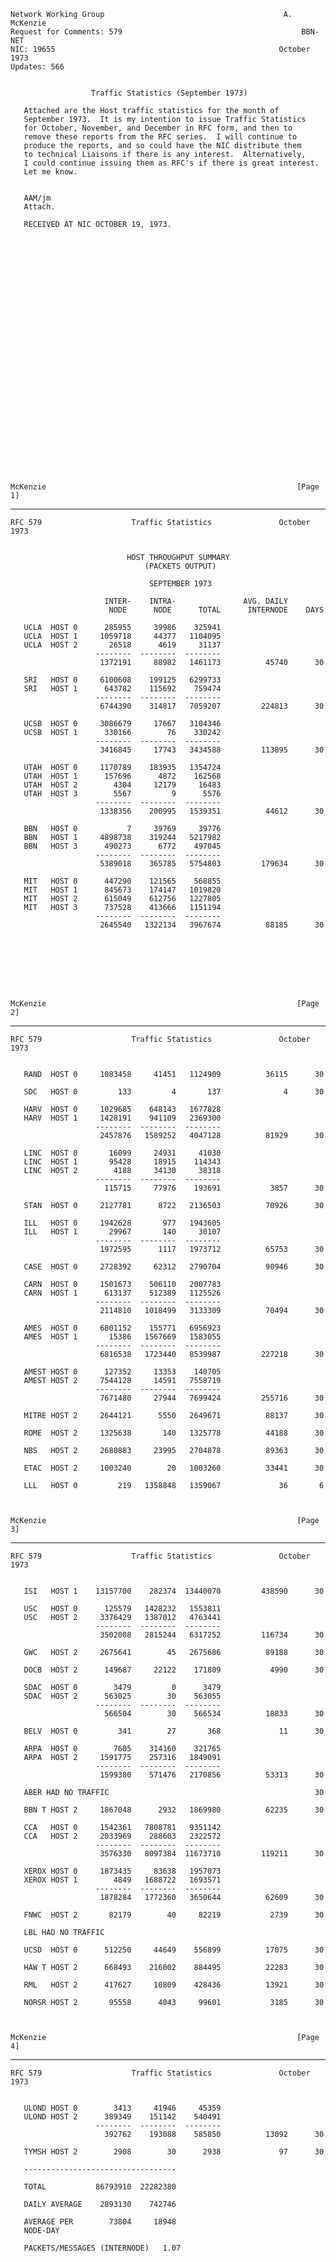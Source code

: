     Network Working Group                                        A. McKenzie
    Request for Comments: 579                                        BBN-NET
    NIC: 19655                                                  October 1973
    Updates: 566


                      Traffic Statistics (September 1973)

       Attached are the Host traffic statistics for the month of
       September 1973.  It is my intention to issue Traffic Statistics
       for October, November, and December in RFC form, and then to
       remove these reports from the RFC series.  I will continue to
       produce the reports, and so could have the NIC distribute them
       to technical Liaisons if there is any interest.  Alternatively,
       I could continue issuing them as RFC's if there is great interest.
       Let me know.


       AAM/jm
       Attach.

       RECEIVED AT NIC OCTOBER 19, 1973.





























    McKenzie                                                        [Page 1]

------------------------------------------------------------------------

``` newpage
RFC 579                    Traffic Statistics               October 1973


                          HOST THROUGHPUT SUMMARY
                              (PACKETS OUTPUT)

                               SEPTEMBER 1973

                     INTER-    INTRA-               AVG. DAILY
                      NODE      NODE      TOTAL      INTERNODE    DAYS

   UCLA  HOST 0      285955     39986    325941
   UCLA  HOST 1     1059718     44377   1104095
   UCLA  HOST 2       26518      4619     31137
                   --------  --------  --------
                    1372191     88982   1461173          45740      30

   SRI   HOST 0     6100608    199125   6299733
   SRI   HOST 1      643782    115692    759474
                   --------  --------  --------
                    6744390    314817   7059207         224813      30

   UCSB  HOST 0     3086679     17667   3104346
   UCSB  HOST 1      330166        76    330242
                   --------  --------  --------
                    3416845     17743   3434588         113895      30

   UTAH  HOST 0     1170789    183935   1354724
   UTAH  HOST 1      157696      4872    162568
   UTAH  HOST 2        4304     12179     16483
   UTAH  HOST 3        5567         9      5576
                   --------  --------  --------
                    1338356    200995   1539351          44612      30

   BBN   HOST 0           7     39769     39776
   BBN   HOST 1     4898738    319244   5217982
   BBN   HOST 3      490273      6772    497045
                   --------  --------  --------
                    5389018    365785   5754803         179634      30

   MIT   HOST 0      447290    121565    568855
   MIT   HOST 1      845673    174147   1019820
   MIT   HOST 2      615049    612756   1227805
   MIT   HOST 3      737528    413666   1151194
                   --------  --------  --------
                    2645540   1322134   3967674          88185      30








McKenzie                                                        [Page 2]
```

------------------------------------------------------------------------

``` newpage
RFC 579                    Traffic Statistics               October 1973


   RAND  HOST 0     1083458     41451   1124909          36115      30

   SDC   HOST 0         133         4       137              4      30

   HARV  HOST 0     1029685    648143   1677828
   HARV  HOST 1     1428191    941109   2369300
                   --------  --------  --------
                    2457876   1589252   4047128          81929      30

   LINC  HOST 0       16099     24931     41030
   LINC  HOST 1       95428     18915    114343
   LINC  HOST 2        4188     34130     38318
                   --------  --------  --------
                     115715     77976    193691           3857      30

   STAN  HOST 0     2127781      8722   2136503          70926      30

   ILL   HOST 0     1942628       977   1943605
   ILL   HOST 1       29967       140     30107
                   --------  --------  --------
                    1972595      1117   1973712          65753      30

   CASE  HOST 0     2728392     62312   2790704          90946      30

   CARN  HOST 0     1501673    506110   2007783
   CARN  HOST 1      613137    512389   1125526
                   --------  --------  --------
                    2114810   1018499   3133309          70494      30

   AMES  HOST 0     6801152    155771   6956923
   AMES  HOST 1       15386   1567669   1583055
                   --------  --------  --------
                    6816538   1723440   8539987         227218      30

   AMEST HOST 0      127352     13353    140705
   AMEST HOST 2     7544128     14591   7558719
                   --------  --------  --------
                    7671480     27944   7699424         255716      30

   MITRE HOST 2     2644121      5550   2649671          88137      30

   ROME  HOST 2     1325638       140   1325778          44188      30

   NBS   HOST 2     2680883     23995   2704878          89363      30

   ETAC  HOST 2     1003240        20   1003260          33441      30

   LLL   HOST 0         219   1358848   1359067             36       6



McKenzie                                                        [Page 3]
```

------------------------------------------------------------------------

``` newpage
RFC 579                    Traffic Statistics               October 1973


   ISI   HOST 1    13157700    282374  13440070         438590      30

   USC   HOST 0      125579   1428232   1553811
   USC   HOST 2     3376429   1387012   4763441
                   --------  --------  --------
                    3502008   2815244   6317252         116734      30

   GWC   HOST 2     2675641        45   2675686          89188      30

   DOCB  HOST 2      149687     22122    171809           4990      30

   SDAC  HOST 0        3479         0      3479
   SDAC  HOST 2      563025        30    563055
                   --------  --------  --------
                     566504        30    566534          18833      30

   BELV  HOST 0         341        27       368             11      30

   ARPA  HOST 0        7605    314160    321765
   ARPA  HOST 2     1591775    257316   1849091
                   --------  --------  --------
                    1599380    571476   2170856          53313      30

   ABER HAD NO TRAFFIC                                              30

   BBN T HOST 2     1867048      2932   1869980          62235      30

   CCA   HOST 0     1542361   7808781   9351142
   CCA   HOST 2     2033969    288603   2322572
                   --------  --------  --------
                    3576330   8097384  11673710         119211      30

   XEROX HOST 0     1873435     83638   1957073
   XEROX HOST 1        4849   1688722   1693571
                   --------  --------  --------
                    1878284   1772360   3650644          62609      30

   FNWC  HOST 2       82179        40     82219           2739      30

   LBL HAD NO TRAFFIC

   UCSD  HOST 0      512250     44649    556899          17075      30

   HAW T HOST 2      668493    216002    884495          22283      30

   RML   HOST 2      417627     10809    428436          13921      30

   NORSR HOST 2       95558      4043     99601           3185      30



McKenzie                                                        [Page 4]
```

------------------------------------------------------------------------

``` newpage
RFC 579                    Traffic Statistics               October 1973


   ULOND HOST 0        3413     41946     45359
   ULOND HOST 2      389349    151142    540491
                   --------  --------  --------
                     392762    193088    585850          13092      30

   TYMSH HOST 2        2908        30      2938             97      30

   ----------------------------------

   TOTAL           86793910  22282380

   DAILY AVERAGE    2893130    742746

   AVERAGE PER        73804     18948
   NODE-DAY

   PACKETS/MESSAGES (INTERNODE)   1.07


































McKenzie                                                        [Page 5]
```
